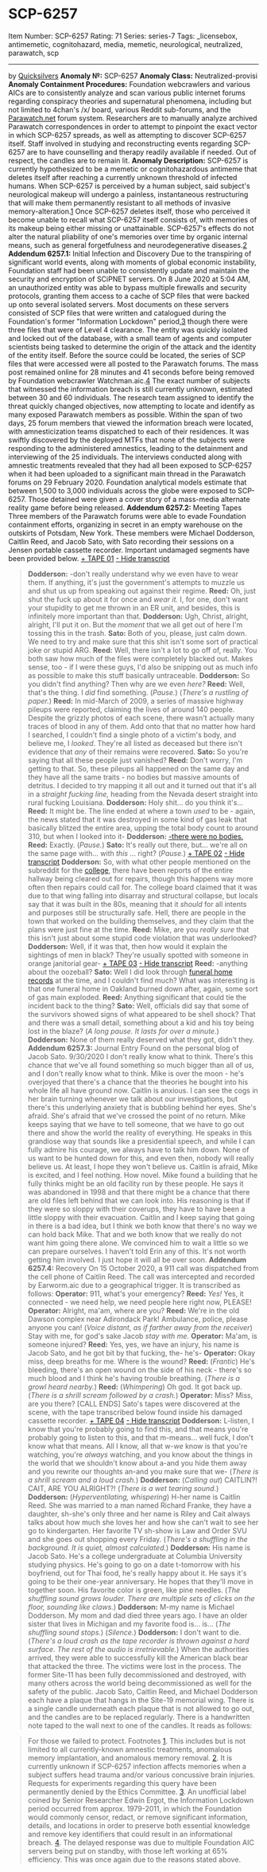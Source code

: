 # SCP-6257
Item Number: SCP-6257
Rating: 71
Series: series-7
Tags: _licensebox, antimemetic, cognitohazard, media, memetic, neurological, neutralized, parawatch, scp

---

by [Quicksilvers](/quicksilvers-staff-file)
**Anomaly №:** SCP-6257
**Anomaly Class:** Neutralized-provisi
**Anomaly Containment Procedures:** Foundation webcrawlers and various AICs are to consistently analyze and scan various public internet forums regarding conspiracy theories and supernatural phenomena, including but not limited to 4chan's /x/ board, various Reddit sub-forums, and the [Parawatch.net](https://scp-wiki.wikidot.com/parawatch-hub) forum system.
Researchers are to manually analyze archived Parawatch correspondences in order to attempt to pinpoint the exact vector in which SCP-6257 spreads, as well as attempting to discover SCP-6257 itself.
Staff involved in studying and reconstructing events regarding SCP-6257 are to have counselling and therapy readily available if needed. Out of respect, the candles are to remain lit.
**Anomaly Description:** SCP-6257 is currently hypothesized to be a memetic or cognitohazardous antimeme that deletes itself after reaching a currently unknown threshold of infected humans. When SCP-6257 is perceived by a human subject, said subject's neurological makeup will undergo a painless, instantaneous restructuring that will make them permanently resistant to all methods of invasive memory-alteration.[1](javascript:;) Once SCP-6257 deletes itself, those who perceived it become unable to recall what SCP-6257 itself consists of, with memories of its makeup being either missing or unattainable. SCP-6257's effects do not alter the natural pliability of one's memories over time by organic internal means, such as general forgetfulness and neurodegenerative diseases.[2](javascript:;)
**Addendum 6257.1:** Initial Infection and Discovery
Due to the transpiring of significant world events, along with moments of global economic instability, Foundation staff had been unable to consistently update and maintain the security and encryption of SCiPNET servers. On 8 June 2020 at 5:04 AM, an unauthorized entity was able to bypass multiple firewalls and security protocols, granting them access to a cache of SCP files that were backed up onto several isolated servers. Most documents on these servers consisted of SCP files that were written and catalogued during the Foundation's former "Information Lockdown" period,[3](javascript:;) though there were three files that were of Level 4 clearance.
The entity was quickly isolated and locked out of the database, with a small team of agents and computer scientists being tasked to determine the origin of the attack and the identity of the entity itself. Before the source could be located, the series of SCP files that were accessed were all posted to the Parawatch forums. The mass post remained online for 28 minutes and 41 seconds before being removed by Foundation webcrawler Watchman.aic.[4](javascript:;) The exact number of subjects that witnessed the information breach is still currently unknown, estimated between 30 and 60 individuals.
The research team assigned to identify the threat quickly changed objectives, now attempting to locate and identify as many exposed Parawatch members as possible. Within the span of two days, 25 forum members that viewed the information breach were located, with amnesticization teams dispatched to each of their residences. It was swiftly discovered by the deployed MTFs that none of the subjects were responding to the administered amnestics, leading to the detainment and interviewing of the 25 individuals. The interviews conducted along with amnestic treatments revealed that they had all been exposed to SCP-6257 when it had been uploaded to a significant main thread in the Parawatch forums on 29 February 2020. Foundation analytical models estimate that between 1,500 to 3,000 individuals across the globe were exposed to SCP-6257.
Those detained were given a cover story of a mass-media alternate reality game before being released.
**Addendum 6257.2:** Meeting Tapes
Three members of the Parawatch forums were able to evade Foundation containment efforts, organizing in secret in an empty warehouse on the outskirts of Potsdam, New York. These members were Michael Dodderson, Caitlin Reed, and Jacob Sato, with Sato recording their sessions on a Jensen portable cassette recorder. Important undamaged segments have been provided below.
[\+ TAPE 01](javascript:;)
[\- Hide transcript](javascript:;)
> **Dodderson:** -don't really understand why we even have to wear them. If anything, it's just the government's attempts to muzzle us and shut us up from speaking out against their regime.
> **Reed:** Oh, just shut the fuck up about it for once and _wear it._ I, for one, don't want your stupidity to get me thrown in an ER unit, and besides, this is infinitely more important than that.
> **Dodderson:** Ugh, Christ, alright, alright, I'll put it on. But the _moment_ that we all get out of here I'm tossing this in the trash.
> **Sato:** Both of you, please, just calm down. We need to try and make sure that this shit isn't some sort of practical joke or stupid ARG.
> **Reed:** Well, there isn't a lot to go off of, really. You both saw how much of the files were completely blacked out. Makes sense, too - if I were these guys, I'd also be snipping out as much info as possible to make this stuff basically untraceable.
> **Dodderson:** So you didn't find anything? Then why are we even _here?_
> **Reed:** Well, that's the thing. I _did_ find something.
> (_Pause._)
> (_There's a rustling of paper._)
> **Reed:** In mid-March of 2009, a series of massive highway pileups were reported, claiming the lives of around 140 people. Despite the grizzly photos of each scene, there wasn't actually many traces of blood in any of them. Add onto that that no matter how hard I searched, I couldn't find a single photo of a victim's body, and believe me, I _looked_. They're all listed as deceased but there isn't evidence that _any_ of their remains were recovered.
> **Sato:** So you're saying that all these people just vanished?
> **Reed:** Don't worry, I'm getting to that. So, these pileups all happened on the same day and they have all the same traits - no bodies but massive amounts of detritus. I decided to try mapping it all out and it turned out that it's all in a _straight fucking line,_ heading from the Nevada desert straight into rural fucking Louisiana.
> **Dodderson:** Holy shit… do you think it's…
> **Reed:** It might be. The line ended at where a town _used_ to be - again, the news stated that it was destroyed in some kind of gas leak that basically blitzed the entire area, upping the total body count to around 310, but when I looked into it-
> **Dodderson:** [-there were no bodies.](https://scp-wiki.wikidot.com/incident-096-1-a)
> **Reed:** Exactly.
> (_Pause._)
> **Sato:** It's really out there, but… we're all on the same page with… with _this_ … right?
> (_Pause._)
[\+ TAPE 02](javascript:;)
[\- Hide transcript](javascript:;)
> **Dodderson:** So, with what other people mentioned on the subreddit for the [college](https://scp-wiki.wikidot.com/scp-087), there have been reports of the entire hallway being cleared out for repairs, though this happens way more often then repairs could call for. The college board claimed that it was due to that wing falling into disarray and structural collapse, but locals say that it was built in the 80s, meaning that it _should_ for all intents and purposes still be structurally safe. Hell, there are people in the town that worked on the building themselves, and they claim that the plans were just fine at the time.
> **Reed:** Mike, are you _really sure_ that this isn't just about some stupid code violation that was underlooked?
> **Dodderson:** Well, if it was that, then how would it explain the sightings of men in black? They're usually spotted with someone in orange janitorial gear-
[\+ TAPE 03](javascript:;)
[\- Hide transcript](javascript:;)
> **Reed:** -anything about the oozeball?
> **Sato:** Well I did look through [funeral home records](https://scp-wiki.wikidot.com/scp-447) at the time, and I couldn't find much? What was interesting is that one funeral home in Oakland burned down after, again, some sort of gas main exploded.
> **Reed:** Anything significant that could tie the incident back to the thing?
> **Sato:** Well, officials did say that some of the survivors showed signs of what appeared to be shell shock? That and there was a small detail, something about a kid and his toy being lost in the blaze?
> (_A long pause. It lasts for over a minute._)
> **Dodderson:** None of them really deserved what they got, didn't they.
**Addendum 6257.3:** Journal Entry
Found on the personal blog of Jacob Sato.
> 9/30/2020
> I don't really know what to think. There's this chance that we've all found something so much bigger than all of us, and I don't really know what to think.
> Mike is over the moon - he's overjoyed that there's a chance that the theories he bought into his whole life all have ground now. Caitlin is anxious. I can see the cogs in her brain turning whenever we talk about our investigations, but there's this underlying anxiety that is bubbling behind her eyes. She's afraid. She's afraid that we've crossed the point of no return.
> Mike keeps saying that we have to tell someone, that we have to go out there and show the world the reality of everything. He speaks in this grandiose way that sounds like a presidential speech, and while I can fully admire his courage, we always have to talk him down. None of us want to be hunted down for this, and even then, nobody will really believe us.
> At least, I hope they won't believe us.
> Caitlin is afraid, Mike is excited, and I feel nothing. How novel.
> Mike found a building that he fully thinks might be an old facility run by these people. He says it was abandoned in 1998 and that there might be a chance that there are old files left behind that we can look into. His reasoning is that if they were so sloppy with their coverups, they have to have been a little sloppy with their evacuation. Caitlin and I keep saying that going in there is a bad idea, but I think we both know that there's no way we can hold back Mike. That and we both know that we really do not want him going there alone. We convinced him to wait a little so we can prepare ourselves.
> I haven't told Erin any of this. It's not worth getting him involved. I just hope it will all be over soon.
**Addendum 6257.4:** Recovery
On 15 October 2020, a 911 call was dispatched from the cell phone of Caitlin Reed. The call was intercepted and recorded by Earworm.aic due to a geographical trigger. It is transcribed as follows:
> **Operator:** 911, what's your emergency?
> **Reed:** _Yes!_ Yes, it connected - we need help, we need people here right now, PLEASE!
> **Operator:** Alright, ma'am, where are you?
> **Reed:** We're in the old Dawson complex near Adirondack Park! Ambulance, police, please anyone you can! (_Voice distant, as if farther away from the receiver_) Stay with me, for god's sake Jacob _stay with me._
> **Operator:** Ma'am, is someone injured?
> **Reed:** Yes, yes, we have an injury, his name is Jacob Sato, and he got bit by that fucking, the- he's-
> **Operator:** Okay miss, deep breaths for me. Where is the wound?
> **Reed:** (_Frantic_) He's bleeding, there's an open wound on the side of his neck - there's so much blood and I think he's having trouble breathing.
> (_There is a growl heard nearby._)
> **Reed:** (_Whimpering_) Oh god. It got back up.
> (_There is a shrill scream followed by a crash._)
> **Operator:** Miss? Miss, are you there?
> [CALL ENDS]
Sato's tapes were discovered at the scene, with the tape transcribed below found inside his damaged cassette recorder.
[\+ TAPE 04](javascript:;)
[\- Hide transcript](javascript:;)
> **Dodderson:** L-listen, I know that you're probably going to find this, and that means you're probably going to listen to this, and that m-means… well fuck, I don't know what that means. All I know, all that w-_we_ know is that you're watching, you're _always_ watching, and you know about the things in the world that we shouldn't know about a-and you hide them away and you rewrite our thoughts an-and you make sure that we-
> (_There is a shrill scream and a loud crash._)
> **Dodderson:** (_Calling out_) CAITLIN?! CAIT, ARE YOU ALRIGHT?!
> (_There is a wet tearing sound._)
> **Dodderson:** (_Hyperventilating, whispering_) H-her name is Caitlin Reed. She was married to a man named Richard Franke, they have a daughter, sh-she's only three and her name is Riley and Cait always talks about how much she loves her and how she can't wait to see her go to kindergarten. Her favorite TV sh-show is Law and Order SVU and she goes out shopping every Friday.
> (_There's a shuffling in the background. It is quiet, almost calculated._)
> **Dodderson:** His name is Jacob Sato. He's a college undergraduate at Columbia University studying physics. He's going to go on a date t-tomorrow with his boyfriend, out for Thai food, he's really happy about it. He says it's going to be their one-year anniversary. He hopes that they'll move in together soon. His favorite color is green, like pine needles.
> (_The shuffling sound grows louder. There are multiple sets of clicks on the floor, sounding like claws._)
> **Dodderson:** M-my name is Michael Dodderson. My mom and dad died three years ago. I have an older sister that lives in Michigan and my favorite food is… is…
> (_The shuffling sound stops._)
> (_Silence._)
> **Dodderson:** I don't want to die.
> (_There's a loud crash as the tape recorder is thrown against a hard surface. The rest of the audio is irretrievable._)
When the authorities arrived, they were able to successfully kill the American black bear that attacked the three. The victims were lost in the process.
The former Site-11 has been fully decommissioned and destroyed, with many others across the world being decommissioned as well for the safety of the public.
Jacob Sato, Caitlin Reed, and Michael Dodderson each have a plaque that hangs in the Site-19 memorial wing. There is a single candle underneath each plaque that is not allowed to go out, and the candles are to be replaced regularly. There is a handwritten note taped to the wall next to one of the candles. It reads as follows:  

> For those we failed to protect.
Footnotes
[1](javascript:;). This includes but is not limited to all currently-known amnestic treatments, anomalous memory implantation, and anomalous memory removal.
[2](javascript:;). It is currently unknown if SCP-6257 infection affects memories when a subject suffers head trauma and/or various concussive brain injuries. Requests for experiments regarding this query have been permanently denied by the Ethics Committee.
[3](javascript:;). An unofficial label coined by Senior Researcher Edwin Ergot, the Information Lockdown period occurred from approx. 1979-2011, in which the Foundation would commonly censor, redact, or remove significant information, details, and locations in order to preserve both essential knowledge and remove key identifiers that could result in an informational breach.
[4](javascript:;). The delayed response was due to multiple Foundation AIC servers being put on standby, with those left working at 65% efficiency. This was once again due to the reasons stated above.